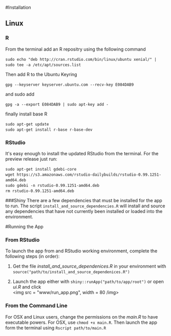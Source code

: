 #Installation
## Linux
### R
From the terminal add an R repositry using the following command

`sudo echo "deb http://cran.rstudio.com/bin/linux/ubuntu xenial/" | sudo tee -a /etc/apt/sources.list`

Then add R to the Ubuntu Keyring  

`gpg --keyserver keyserver.ubuntu.com --recv-key E084DAB9`

and sudo add

`gpg -a --export E084DAB9 | sudo apt-key add -`

finally install base R 

`sudo apt-get update`  
`sudo apt-get install r-base r-base-dev`

### RStudio
It's easy enough to install the updated RStudio from the terminal. For the preview release just run:

`sudo apt-get install gdebi-core`  
`wget https://s3.amazonaws.com/rstudio-dailybuilds/rstudio-0.99.1251-amd64.deb`  
`sudo gdebi -n rstudio-0.99.1251-amd64.deb`  
`rm rstudio-0.99.1251-amd64.deb`

###Shiny
There are a few dependencies that must be installed for the app to run. The script `install_and_source_dependencies.R` will install and source any dependencies that have not currently been installed or loaded into the environment.

#Running the App

### From RStudio

To launch the app from and RStudio working environment, complete the following steps (in order):  

 1. Get the file *install\_and\_source\_dependenices.R* in your environment with `source("path/to/install_and_source_dependenices.R")`  
 
 2. Launch the app either with `shiny::runApp("path/to/app/root")` or open *ui.R* and click  
 <img 
 	src = "www/run_app.png", width = 80 
 /img>
 

### From the Command Line 

For OSX and Linux users, change the permissions on the *main.R* to have executable powers. For OSX, use `chmod +x main.R`. Then launch the app form the terminal using `Rscript path/to/main.R`